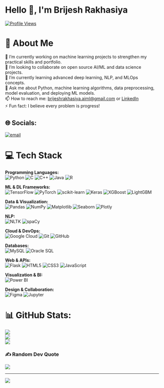<h1 align="left">Hello 👋, I'm Brijesh Rakhasiya</h1>

 [![Profile Views](https://komarev.com/ghpvc/?username=BrijeshRakhasiya&label=Profile%20views&color=0e75b6&style=flat)](https://github.com/BrijeshRakhasiya)


# 💫 About Me

🔭 I’m currently working on machine learning projects to strengthen my practical skills and portfolio.<br>
👯 I’m looking to collaborate on open source AI/ML and data science projects.<br>
🌱 I’m currently learning advanced deep learning, NLP, and MLOps concepts.<br>
💬 Ask me about Python, machine learning algorithms, data preprocessing, model evaluation, and deploying ML models.<br>
📫 How to reach me: brijeshrakhasiya.aiml@gmail.com or [LinkedIn](https://www.linkedin.com/in/brijesh-rakhasiya-bba776289/)<br>
⚡ Fun fact: I believe every problem is progress!



## 🌐 Socials:
[![email](https://img.shields.io/badge/Email-D14836?logo=gmail&logoColor=white)](mailto:brijeshrakhasiya.aiml@gmail.com) 

# 💻 Tech Stack

**Programming Languages:**  
![Python](https://img.shields.io/badge/python-3670A0?style=for-the-badge&logo=python&logoColor=ffdd54)
![C](https://img.shields.io/badge/C-%2300599C.svg?style=for-the-badge&logo=c&logoColor=white)
![C++](https://img.shields.io/badge/c++-%2300599C.svg?style=for-the-badge&logo=c%2B%2B&logoColor=white)
![Java](https://img.shields.io/badge/java-%23ED8B00.svg?style=for-the-badge&logo=openjdk&logoColor=white)
![R](https://img.shields.io/badge/r-%23276DC3.svg?style=for-the-badge&logo=r&logoColor=white)

**ML & DL Frameworks:**  
![TensorFlow](https://img.shields.io/badge/TensorFlow-%23FF6F00.svg?style=for-the-badge&logo=TensorFlow&logoColor=white)
![PyTorch](https://img.shields.io/badge/PyTorch-%23EE4C2C.svg?style=for-the-badge&logo=pytorch&logoColor=white)
![scikit-learn](https://img.shields.io/badge/scikit--learn-%23F7931E.svg?style=for-the-badge&logo=scikit-learn&logoColor=white)
![Keras](https://img.shields.io/badge/Keras-%23D00000.svg?style=for-the-badge&logo=Keras&logoColor=white)
![XGBoost](https://img.shields.io/badge/XGBoost-FF6600?style=for-the-badge&logo=xgboost&logoColor=white)
![LightGBM](https://img.shields.io/badge/LightGBM-%2300A14B.svg?style=for-the-badge&logo=lightgbm&logoColor=white)

**Data & Visualization:**  
![Pandas](https://img.shields.io/badge/pandas-%23150458.svg?style=for-the-badge&logo=pandas&logoColor=white)
![NumPy](https://img.shields.io/badge/numpy-%23013243.svg?style=for-the-badge&logo=numpy&logoColor=white)
![Matplotlib](https://img.shields.io/badge/Matplotlib-%23ffffff.svg?style=for-the-badge&logo=Matplotlib&logoColor=black)
![Seaborn](https://img.shields.io/badge/Seaborn-4C72B0?style=for-the-badge&logo=seaborn&logoColor=white)
![Plotly](https://img.shields.io/badge/Plotly-%233F4F75.svg?style=for-the-badge&logo=plotly&logoColor=white)

**NLP:**  
![NLTK](https://img.shields.io/badge/NLTK-%23000000.svg?style=for-the-badge&logo=nltk&logoColor=white)
![spaCy](https://img.shields.io/badge/spaCy-%23007ACC.svg?style=for-the-badge&logo=spacy&logoColor=white)

**Cloud & DevOps:**  
![Google Cloud](https://img.shields.io/badge/GoogleCloud-%234285F4.svg?style=for-the-badge&logo=google-cloud&logoColor=white)
![Git](https://img.shields.io/badge/git-%23F05033.svg?style=for-the-badge&logo=git&logoColor=white)
![GitHub](https://img.shields.io/badge/github-%23121011.svg?style=for-the-badge&logo=github&logoColor=white)

**Databases:**  
![MySQL](https://img.shields.io/badge/mysql-4479A1.svg?style=for-the-badge&logo=mysql&logoColor=white)
![Oracle SQL](https://img.shields.io/badge/OracleSQL-F80000?style=for-the-badge&logo=oracle&logoColor=white)

**Web & APIs:**  
![Flask](https://img.shields.io/badge/Flask-%23000.svg?style=for-the-badge&logo=flask&logoColor=white)
![HTML5](https://img.shields.io/badge/html5-%23E34F26.svg?style=for-the-badge&logo=html5&logoColor=white)
![CSS3](https://img.shields.io/badge/css3-%231572B6.svg?style=for-the-badge&logo=css3&logoColor=white)
![JavaScript](https://img.shields.io/badge/javascript-%23323330.svg?style=for-the-badge&logo=javascript&logoColor=%23F7DF1E)

**Visualization & BI:**  
![Power BI](https://img.shields.io/badge/power_bi-F2C811?style=for-the-badge&logo=powerbi&logoColor=black)

**Design & Collaboration:**  
![Figma](https://img.shields.io/badge/figma-%23F24E1E.svg?style=for-the-badge&logo=figma&logoColor=white)
![Jupyter](https://img.shields.io/badge/Jupyter-F37626?style=for-the-badge&logo=jupyter&logoColor=white)





# 📊 GitHub Stats:
![](https://github-readme-stats.vercel.app/api?username=BrijeshRakhasiya&theme=dark&hide_border=false&include_all_commits=false&count_private=false)<br/>
![](https://nirzak-streak-stats.vercel.app/?user=BrijeshRakhasiya&theme=dark&hide_border=false)<br/>
![](https://github-readme-stats.vercel.app/api/top-langs/?username=BrijeshRakhasiya&theme=dark&hide_border=false&include_all_commits=false&count_private=false&layout=compact)

### ✍️ Random Dev Quote
![](https://quotes-github-readme.vercel.app/api?type=horizontal&theme=tokyonight)

---
[![](https://visitcount.itsvg.in/api?id=BrijeshRakhasiya&icon=0&color=0)](https://visitcount.itsvg.in)

<!-- Proudly created with GPRM ( https://gprm.itsvg.in ) -->
